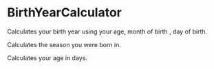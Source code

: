 BirthYearCalculator
===================

Calculates your birth year using your age, month of birth , day of birth.

Calculates the season you were born in.

Calculates your age in days.
